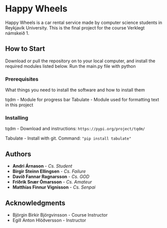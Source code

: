 # Happy Wheels

Happy Wheels is a car rental service made by computer science students in Reykjavík University. This is the final project for the course Verklegt námskeið 1.

## How to Start

Download or pull the repository on to your local computer, and install the required modules listed below.
Run the main.py file with python

### Prerequisites

What things you need to install the software and how to install them


tqdm - Module for progress bar 
Tabulate - Module used for formatting text in this project


### Installing

tqdm - Download and instructions: ```https://pypi.org/project/tqdm/```

Tabulate - Install with git. Command: ```"pip install tabulate"```

## Authors

* **Andri Árnason** - *Cs. Student* 
* **Birgir Steinn Ellingsen** - *Cs. Failure*
* **Davíð Fannar Ragnarsson** - *Cs. GOD*
* **Friðrik Snær Ómarsson** - *Cs. Amateur*
* **Matthías Finnur Vignisson** - *Cs. Senpai*


## Acknowledgments
* Björgin Birkir Björgvinsson - Course Instructor
* Egill Anton Hlöðversson - Instructor

